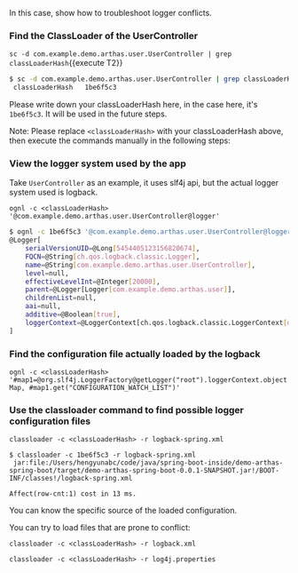 


In this case, show how to troubleshoot logger conflicts.

### Find the ClassLoader of the UserController

`sc -d com.example.demo.arthas.user.UserController | grep classLoaderHash`{{execute T2}}

```bash
$ sc -d com.example.demo.arthas.user.UserController | grep classLoaderHash
 classLoaderHash   1be6f5c3
```

Please write down your classLoaderHash here, in the case here, it's `1be6f5c3`. It will be used in the future steps.

Note: Please replace `<classLoaderHash>` with your classLoaderHash above, then execute the commands manually in the following steps:

### View the logger system used by the app

Take `UserController` as an example, it uses slf4j api, but the actual logger system used is logback.

`ognl -c <classLoaderHash> '@com.example.demo.arthas.user.UserController@logger'`


```bash
$ ognl -c 1be6f5c3 '@com.example.demo.arthas.user.UserController@logger'
@Logger[
    serialVersionUID=@Long[5454405123156820674],
    FQCN=@String[ch.qos.logback.classic.Logger],
    name=@String[com.example.demo.arthas.user.UserController],
    level=null,
    effectiveLevelInt=@Integer[20000],
    parent=@Logger[Logger[com.example.demo.arthas.user]],
    childrenList=null,
    aai=null,
    additive=@Boolean[true],
    loggerContext=@LoggerContext[ch.qos.logback.classic.LoggerContext[default]],
]
```

### Find the configuration file actually loaded by the logback


`ognl -c <classLoaderHash> '#map1=@org.slf4j.LoggerFactory@getLogger("root").loggerContext.objectMap, #map1.get("CONFIGURATION_WATCH_LIST")'`


### Use the classloader command to find possible logger configuration files

`classloader -c <classLoaderHash> -r logback-spring.xml`

```
$ classloader -c 1be6f5c3 -r logback-spring.xml
 jar:file:/Users/hengyunabc/code/java/spring-boot-inside/demo-arthas-spring-boot/target/demo-arthas-spring-boot-0.0.1-SNAPSHOT.jar!/BOOT-INF/classes!/logback-spring.xml

Affect(row-cnt:1) cost in 13 ms.
```
You can know the specific source of the loaded configuration.

You can try to load files that are prone to conflict:

`classloader -c <classLoaderHash> -r logback.xml`

`classloader -c <classLoaderHash> -r log4j.properties`


